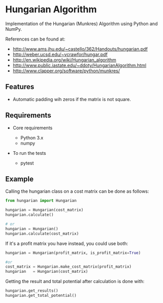 # Hungarian Algorithm

Implementation of the Hungarian (Munkres) Algorithm using Python and NumPy.

References can be found at:
- http://www.ams.jhu.edu/~castello/362/Handouts/hungarian.pdf
- http://weber.ucsd.edu/~vcrawfor/hungar.pdf
- http://en.wikipedia.org/wiki/Hungarian_algorithm
- http://www.public.iastate.edu/~ddoty/HungarianAlgorithm.html
- http://www.clapper.org/software/python/munkres/


## Features

- Automatic padding wih zeros if the matrix is not square.

## Requirements

- Core requirements
  - Python 3.x
  - numpy

- To run the tests
  - pytest


## Example

Calling the hungarian class on a cost matrix can be done as follows:
```python
from hungarian import Hungarian

hungarian = Hungarian(cost_matrix)
hungarian.calculate()

# or
hungarian = Hungarian()
hungarian.calculate(cost_matrix)
```

If it's a profit matrix you have instead, you could use both:
```python
hungarian = Hungarian(profit_matrix, is_profit_matrix=True)

#or
cost_matrix = Hungarian.make_cost_matrix(profit_matrix)
hungarian   = Hungarian(cost_matrix)
```

Getting the result and total potential after calculation is done with:
```python
hungarian.get_results()
hungarian.get_total_potential()
```
